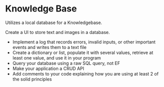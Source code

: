 # Knowledge Base
Utilizes a local database for a Knowledgebase.

Create a UI to store text and images in a database.

* Implement a log that records errors, invalid inputs, or other important events and writes them to a text file
* Create a dictionary or list, populate it with several values, retrieve at least one value, and use it in your program
* Query your database using a raw SQL query, not EF
* Make your application a CRUD API
* Add comments to your code explaining how you are using at least 2 of the solid principles


